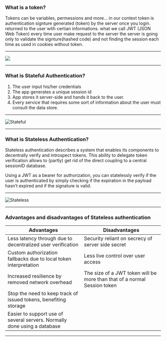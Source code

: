 ### What is a token?


Tokens can be variables, permessions and more...
in our context token is authentication signture generated (token) by the server once you login. returned to the user with certian informations.
what we call JWT (JSON Web Token)
every time user make request to the server the server is going only to validate the signture(hashed code) and not finding the session each time as used in cookies without token.

---
![](https://user-images.githubusercontent.com/36166288/44034192-316b4ea8-9f15-11e8-99bc-894440c00935.jpeg)

---

### What is Stateful Authentication?

1. The user input his/her credentials
2. The app generates a unique session id
3. App stores it server-side and hands it back to the user.
4. Every service that requires some sort of information about the user must consult the data store.

---

![Stateful](https://i.imgur.com/WGCuWF0.png)

---

### What is Stateless Authentication?


Stateless authentication describes a system that enables its components to decentrally verify and introspect tokens. This ability to delegate token verification allows to (partly) get rid of the direct coupling to a central sessionID database.

Using a JWT as a bearer for authorization, you can statelessly verify if the user is authenticated by simply checking if the expiration in the payload hasn’t expired and if the signature is valid.

---

![Stateless](https://i.imgur.com/nyxkwCT.png)

---

### Advantages and disadvantages of Stateless authentication

| Advantages | Disadvantages |
| -------- | -------- |
| Less latency through due to decentralized user verification |Security reliant on secrecy of server side secret |
|Custom authorization fallbacks due to local token interpretation| Less live control over user access |
|Increased resilience by removed network overhead| The size of a JWT token will be more than that of a normal Session token|
|Stop the need to keep track of issued tokens, benefiting storage||
|Easier to support use of several servers. Normally done using a database|

---
